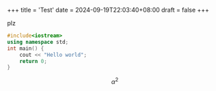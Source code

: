 +++
title = 'Test'
date = 2024-09-19T22:03:40+08:00
draft = false
+++


plz
```cpp
#include<iostream>
using namespace std;
int main() {
    cout << "Hello world";
    return 0;
}
```

```math
\alpha^2
```